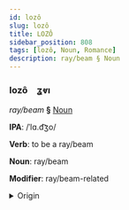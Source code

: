 ```yaml
---
id: lozô
slug: lozô
title: LOZÔ
sidebar_position: 808
tags: [lozô, Noun, Romance]
description: ray/beam § Noun
---
```


### lozô&emsp;<span kind="abugida">ʓⱴı</span>

*ray/beam* **§** [Noun](../../tags/Noun)

**IPA**: /ˈlɑ.d͡ʒo/

**Verb**: to be a ray/beam

**Noun**: ray/beam

**Modifier**: ray/beam-related

<details>
    <summary>Origin</summary>
    Italian raggio /ˈrad.d͡ʒo/<br/>
    <em>Romance Language Family</em>
</details>